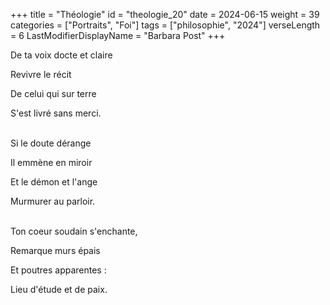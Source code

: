 +++
title = "Théologie"
id = "theologie_20"
date = 2024-06-15
weight = 39
categories = ["Portraits", "Foi"]
tags = ["philosophie", "2024"]
verseLength = 6
LastModifierDisplayName = "Barbara Post"
+++

De ta voix docte et claire

Revivre le récit

De celui qui sur terre

S'est livré sans merci.

 \
Si le doute dérange

Il emmène en miroir

Et le démon et l'ange

Murmurer au parloir.

 \
Ton coeur soudain s'enchante,

Remarque murs épais

Et poutres apparentes :

Lieu d'étude et de paix.

